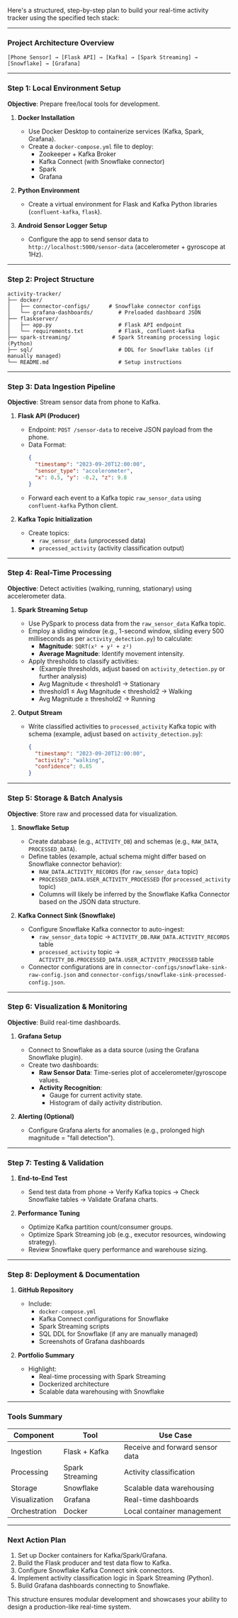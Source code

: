 Here's a structured, step-by-step plan to build your real-time activity tracker using the specified tech stack:

---

### **Project Architecture Overview**
```
[Phone Sensor] → [Flask API] → [Kafka] → [Spark Streaming] → [Snowflake] → [Grafana]
```

---

### **Step 1: Local Environment Setup**
**Objective**: Prepare free/local tools for development.

1. **Docker Installation** 
   - Use Docker Desktop to containerize services (Kafka, Spark, Grafana).  
   - Create a `docker-compose.yml` file to deploy:  
     - Zookeeper + Kafka Broker  
     - Kafka Connect (with Snowflake connector)  
     - Spark  
     - Grafana  

2. **Python Environment**  
   - Create a virtual environment for Flask and Kafka Python libraries (`confluent-kafka`, `flask`).  

3. **Android Sensor Logger Setup**  
   - Configure the app to send sensor data to `http://localhost:5000/sensor-data` (accelerometer + gyroscope at 1Hz).  

---

### **Step 2: Project Structure**
```
activity-tracker/  
├── docker/  
│   ├── connector-configs/      # Snowflake connector configs  
│   └── grafana-dashboards/        # Preloaded dashboard JSON  
├── flaskserver/  
│   ├── app.py                     # Flask API endpoint  
│   └── requirements.txt           # Flask, confluent-kafka  
├── spark-streaming/             # Spark Streaming processing logic (Python)  
├── sql/                           # DDL for Snowflake tables (if manually managed)  
└── README.md                      # Setup instructions  
```

---

### **Step 3: Data Ingestion Pipeline**
**Objective**: Stream sensor data from phone to Kafka.

1. **Flask API (Producer)**  
   - Endpoint: `POST /sensor-data` to receive JSON payload from the phone.  
   - Data Format:  
     ```json
     {
       "timestamp": "2023-09-20T12:00:00",
       "sensor_type": "accelerometer",
       "x": 0.5, "y": -0.2, "z": 9.8
     }
     ```
   - Forward each event to a Kafka topic `raw_sensor_data` using `confluent-kafka` Python client.  

2. **Kafka Topic Initialization**  
   - Create topics:  
     - `raw_sensor_data` (unprocessed data)  
     - `processed_activity` (activity classification output)  

---

### **Step 4: Real-Time Processing**
**Objective**: Detect activities (walking, running, stationary) using accelerometer data.

1. **Spark Streaming Setup**  
   - Use PySpark to process data from the `raw_sensor_data` Kafka topic.
   - Employ a sliding window (e.g., 1-second window, sliding every 500 milliseconds as per `activity_detection.py`) to calculate:  
     - **Magnitude**: `SQRT(x² + y² + z²)`  
     - **Average Magnitude**: Identify movement intensity.  
   - Apply thresholds to classify activities:  
     - (Example thresholds, adjust based on `activity_detection.py` or further analysis) 
     - Avg Magnitude < threshold1 → Stationary  
     - threshold1 ≤ Avg Magnitude < threshold2 → Walking  
     - Avg Magnitude ≥ threshold2 → Running  

2. **Output Stream**  
   - Write classified activities to `processed_activity` Kafka topic with schema (example, adjust based on `activity_detection.py`):  
     ```json
     {
       "timestamp": "2023-09-20T12:00:00",
       "activity": "walking",
       "confidence": 0.85
     }
     ```

---

### **Step 5: Storage & Batch Analysis**
**Objective**: Store raw and processed data for visualization.

1. **Snowflake Setup**  
   - Create database (e.g., `ACTIVITY_DB`) and schemas (e.g., `RAW_DATA`, `PROCESSED_DATA`).
   - Define tables (example, actual schema might differ based on Snowflake connector behavior):  
     - `RAW_DATA.ACTIVITY_RECORDS` (for `raw_sensor_data` topic)
     - `PROCESSED_DATA.USER_ACTIVITY_PROCESSED` (for `processed_activity` topic)
     - Columns will likely be inferred by the Snowflake Kafka Connector based on the JSON data structure.

2. **Kafka Connect Sink (Snowflake)**  
   - Configure Snowflake Kafka connector to auto-ingest:  
     - `raw_sensor_data` topic → `ACTIVITY_DB.RAW_DATA.ACTIVITY_RECORDS` table  
     - `processed_activity` topic → `ACTIVITY_DB.PROCESSED_DATA.USER_ACTIVITY_PROCESSED` table  
   - Connector configurations are in `connector-configs/snowflake-sink-raw-config.json` and `connector-configs/snowflake-sink-processed-config.json`.

---

### **Step 6: Visualization & Monitoring**
**Objective**: Build real-time dashboards.

1. **Grafana Setup**  
   - Connect to Snowflake as a data source (using the Grafana Snowflake plugin).  
   - Create two dashboards:  
     - **Raw Sensor Data**: Time-series plot of accelerometer/gyroscope values.  
     - **Activity Recognition**:  
       - Gauge for current activity state.  
       - Histogram of daily activity distribution.  

2. **Alerting (Optional)**  
   - Configure Grafana alerts for anomalies (e.g., prolonged high magnitude = "fall detection").  

---

### **Step 7: Testing & Validation**
1. **End-to-End Test**  
   - Send test data from phone → Verify Kafka topics → Check Snowflake tables → Validate Grafana charts.  

2. **Performance Tuning**  
   - Optimize Kafka partition count/consumer groups.  
   - Optimize Spark Streaming job (e.g., executor resources, windowing strategy).
   - Review Snowflake query performance and warehouse sizing.  

---

### **Step 8: Deployment & Documentation**
1. **GitHub Repository**  
   - Include:  
     - `docker-compose.yml`  
     - Kafka Connect configurations for Snowflake  
     - Spark Streaming scripts
     - SQL DDL for Snowflake (if any are manually managed)  
     - Screenshots of Grafana dashboards  

2. **Portfolio Summary**  
   - Highlight:  
     - Real-time processing with Spark Streaming  
     - Dockerized architecture  
     - Scalable data warehousing with Snowflake  

---

### **Tools Summary**
| Component       | Tool                 | Use Case                          |
|-----------------|----------------------|-----------------------------------|
| Ingestion       | Flask + Kafka        | Receive and forward sensor data   |
| Processing      | Spark Streaming      | Activity classification           |
| Storage         | Snowflake            | Scalable data warehousing         |
| Visualization   | Grafana              | Real-time dashboards              |
| Orchestration   | Docker               | Local container management        |

---

### **Next Action Plan**
1. Set up Docker containers for Kafka/Spark/Grafana.  
2. Build the Flask producer and test data flow to Kafka.  
3. Configure Snowflake Kafka Connect sink connectors.  
4. Implement activity classification logic in Spark Streaming (Python).  
5. Build Grafana dashboards connecting to Snowflake.  

This structure ensures modular development and showcases your ability to design a production-like real-time system.